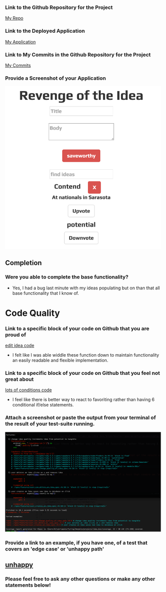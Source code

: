 ### Link to the Github Repository for the Project
[My Repo](https://github.com/brianrip/idea_box)

### Link to the Deployed Application
[My Application](https://evening-ocean-31041.herokuapp.com/)

### Link to My Commits in the Github Repository for the Project
[My Commits](https://github.com/brianrip/idea_box/commits/master)

### Provide a Screenshot of your Application
![my app](images/brians_ideas.jpg)

## Completion

### Were you able to complete the base functionality?
* Yes, I had a bug last minute with my ideas populating but on than that all base functionality that I know of.

# Code Quality

### Link to a specific block of your code on Github that you are proud of
[edit idea code](http://beesbeesbees.com/)

* I felt like I was able widdle these function down to maintain functionality an easily readable and flexible implementation.

### Link to a specific block of your code on Github that you feel not great about
[lots of conditions code](https://github.com/brianrip/idea_box/blob/master/app/assets/javascripts/adjust_quality.js)

* I feel like there is better way to react to favoriting rather than having 6 conditional if/else statements.

### Attach a screenshot or paste the output from your terminal of the result of your test-suite running.
![tests](images/brians_tests.jpg)


### Provide a link to an example, if you have one, of a test that covers an 'edge case' or 'unhappy path'
[unhappy](https://github.com/brianrip/idea_box/blob/master/spec/features/user_can_change_quality_of_idea_spec.rb)
-----

### Please feel free to ask any other questions or make any other statements below!
